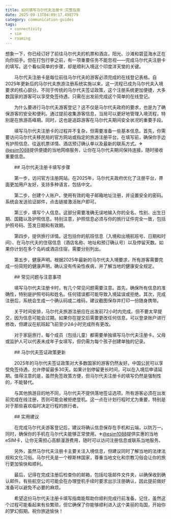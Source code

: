 ```yaml
---
title: 如何填写马尔代夫注册卡:完整指南
date: 2025-09-13T04:09:17.498779
category: communication-guides
tags:
  - connectivity
  - sim
  - roaming
---
```


想象一下，你已经订好了前往马尔代夫的机票和酒店，阳光、沙滩和碧蓝海水正在向你招手。但在打包行李之前，有一项重要任务不能忽视——完成马尔代夫注册卡的填写。这个看似简单的步骤，却是顺利入境这个印度洋天堂的关键。

　　马尔代夫注册卡是每位前往马尔代夫的游客必须完成的在线登记表格。自2025年更新后的马尔代夫旅游注册系统实施以来，这一流程已成为马尔代夫入境要求的核心部分。不同于传统的马尔代夫签证政策，这个注册系统更加便捷，大多数国家的游客可以享受免签待遇，只需在出发前完成这个简单的在线登记。

　　为什么要进行马尔代夫游客登记？这不仅是马尔代夫政府的要求，也是为了确保游客的安全和便利。通过提前收集游客信息，当局可以更好地管理入境流程，特别是在旅游高峰期。同时，这也是追踪游客在马尔代夫期间安全状况的重要手段。

　　填写马尔代夫注册卡的过程并不复杂，但需要准备一些基本信息。首先，你需要访问马尔代夫移民局的官方网站或指定的旅游注册平台。在填写前，确保你手边有护照信息、往返机票详情、酒店预订确认单以及最新的联系方式。✈[@esim1088](https://t.me/s/esim1088)提供便捷的当地网络服务，让你在马尔代夫期间保持连接，随时接收重要信息。

　　## 马尔代夫注册卡填写步骤

　　第一步，访问官方注册网站。在2025年，马尔代夫政府优化了注册平台，界面更加用户友好，支持多种语言，包括中文。

　　第二步，创建个人账户。使用有效的电子邮箱地址注册，并设置安全的密码。系统会发送验证邮件，点击链接激活账户即可。

　　第三步，填写个人信息。这部分需要准确无误地输入你的全名、性别、出生日期、国籍以及护照信息。特别注意，护照信息必须与你的旅行证件完全一致，包括护照号码、签发日期和有效期。

　　第四步，提供旅行详情。这包括你的航班信息（入境和出境航班号、日期和时间）、在马尔代夫的住宿信息（酒店名称、地址和预订确认号）以及停留天数。如果你计划在多个岛屿或酒店住宿，需要分别列出。

　　第五步，健康声明。根据2025年最新的马尔代夫入境要求，所有游客需要完成一份简短的健康声明，确认没有传染性疾病，并了解当地的健康安全规定。

　　## 常见问题与注意事项

　　填写马尔代夫注册卡时，有几个常见问题需要注意。首先，确保所有信息的准确性，特别是护照号码和姓名。任何错误都可能导致入境延误或拒绝。其次，完成注册后，系统会生成一个确认码或二维码，建议截图保存并打印一份随身携带。

　　关于时间安排，马尔代夫旅游注册应在出发前72小时内完成，但不要太早提交，因为信息可能会过期。如果你在提交后需要更改任何信息，可以登录账户进行修改，但建议在航班起飞前至少24小时完成所有更改。

　　对于家庭旅行，每个成员（包括儿童）都需要单独填写马尔代夫注册卡。父母或监护人可以代表未成年子女填写，但仍需为每个孩子创建单独的记录。

　　## 马尔代夫签证政策更新

　　2025年的马尔代夫签证政策对大多数国家的游客仍然友好。中国公民可以享受免签待遇，允许停留最多30天。如果计划停留更长时间，可以在入境后申请延期。值得注意的是，虽然免签政策方便，但马尔代夫注册卡的填写仍然是强制性的，不能替代。

　　与其他旅游目的地不同，马尔代夫不提供落地签证选项。所有游客必须在出发前完成在线注册，否则可能会被拒绝登机。这一点在计划行程时尤为重要，特别是对于那些喜欢临时决定行程的旅行者。

　　## 实用建议

　　在完成马尔代夫游客登记后，建议将确认信息保存在手机和云端，以防万一。同时，确保你的手机在马尔代夫能够正常使用。✈[@esim1088](https://t.me/s/esim1088)提供实惠的当地eSIM卡，让你无需担心高额漫游费用，随时可以访问注册信息或联系当地服务。

　　另外，虽然马尔代夫注册卡主要关注入境信息，但建议同时了解当地的法律法规和文化习俗。马尔代夫是一个穆斯林国家，尊重当地文化和宗教习俗会让你的旅行更加愉快和顺利。

　　最后，记得在完成注册后检查你的邮箱，包括垃圾邮件文件夹，以确保收到确认邮件。有些航空公司可能会在办理登机手续时要求出示注册确认，因此提前做好准备可以避免不必要的麻烦。

　　希望这份马尔代夫注册卡填写指南能帮助你顺利完成行前准备。记住，虽然这个过程可能看起来有些繁琐，但它确保了你能够顺利进入这个美丽的岛国，开始你的梦幻假期。祝你旅途愉快！